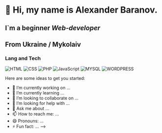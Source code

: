 # 👋 Hi, my name is **Alexander Baranov**.
## I`m a beginner *Web-developer*
## From Ukraine / Mykolaiv


### Lang and Tech
![HTML](https://img.shields.io/badge/-HTML-090909?style=for-the-badge&logo=html5)
![CSS](https://img.shields.io/badge/-CSS-090909?style=for-the-badge&logo=css3)
![PHP](https://img.shields.io/badge/-PHP-090909?style=for-the-badge&logo=PHP)
![JavaScript](https://img.shields.io/badge/-JAVASCRIPT-090909?style=for-the-badge&logo=JAVASCRIPT)
![MYSQL](https://img.shields.io/badge/-MYSQL-090909?style=for-the-badge&logo=MYSQL)
![WORDPRESS](https://img.shields.io/badge/-WORDPRESS-090909?style=for-the-badge&logo=WORDPRESS)

Here are some ideas to get you started:

- 🔭 I’m currently working on ...
- 🌱 I’m currently learning ...
- 👯 I’m looking to collaborate on ...
- 🤔 I’m looking for help with ...
- 💬 Ask me about ...
- 📫 How to reach me: ...
- 😄 Pronouns: ...
- ⚡ Fun fact: ...
-->
